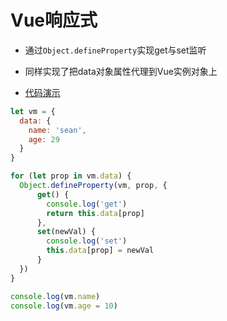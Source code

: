 # Vue响应式

- 通过`Object.defineProperty`实现get与set监听

- 同样实现了把data对象属性代理到Vue实例对象上

- [代码演示](https://jsbin.com/guxesof/edit?html,js,output)

```js
let vm = {
  data: {
    name: 'sean',
    age: 29
  }
}

for (let prop in vm.data) {
  Object.defineProperty(vm, prop, {
      get() {
        console.log('get')
        return this.data[prop]
      },
      set(newVal) {
        console.log('set')
        this.data[prop] = newVal
      }
  })
}

console.log(vm.name)
console.log(vm.age = 10)
```

